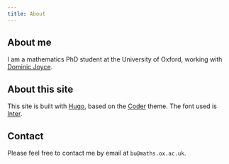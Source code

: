 ```yaml
---
title: About
---
```


## About me

I am a mathematics PhD student at the University of Oxford,
working with [Dominic Joyce](https://people.maths.ox.ac.uk/joyce/).

## About this site

This site is built with [Hugo](https://gohugo.io/),
based on the [Coder](https://github.com/luizdepra/hugo-coder) theme.
The font used is [Inter](https://rsms.me/inter/).

## Contact

Please feel free to contact me by email at
`bu@maths.ox.ac.uk`.
